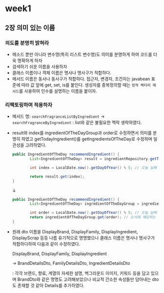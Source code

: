 # week1

## 2장 의미 있는 이름

### 의도를 분명히 밝혀라

- 메소드 뿐만 아니라 변수명(특히 리스트 변수명)도 의미를 분명하게 하여 코드를 더욱 명확하게 하자
- 검색하기 쉬운 이름을 사용하자
- 클래스 이름이나 객체 이름은 명사나 명사구가 적합하다.
- 메서드 이름은 동사나 동사구가 적합하다. 접근자, 변경자, 조건자는 javabean 표준에 따라 값 앞에 get, set, is를 붙인다. 생성자를 중복정의할 때는 `정적 팩터리 메서드`를 사용하여 인수를 설명하는 이름을 붙이자.

### 리팩토링하며 적용하자

- 메서드 명: `searchFragranceListByIngredient` → `searchFragranceByIngredient` : list와 같은 불필요한 맥락 생략하였다.
- result와 index를 ingredientOfTheDayGroup과 order로 수정하면서 의미를 분명히 하였고 getTodayIngredient()를 getIngredientsOfTheDay로 수정하며 일관성을 고려하였다.

    ```java
    public IngredientOfTheDay recommendIngredient() {
            List<IngredientOfTheDay> result = ingredientRepository.getTodayIngredient();

            int index = LocalDate.now().getDayOfYear() % 5; // 오늘 날짜 기준으로 인덱스 생성

            return result.get(index);
    }
    ```

    ↓

    ```java
    public IngredientOfTheDay recommendIngredient() {
            List<IngredientOfTheDay> ingredientOfTheDayGroup = ingredientRepository.getIngredientsOfTheDay();

            int order = LocalDate.now().getDayOfYear() % 5; // 오늘 날짜 기준으로 순서 확인
            return ingredientOfTheDayGroup.get(order); // 순서에 해당하는 향료 리턴
    }
    ```

- 원래 dto 이름을 DisplayBrand, DisplayFamily, DisplayIngredient, DisplayScrap 등등 나름 유기적으로 명명했으나 클래스 이름은 명사나 명사구가 적합하다하여 다음과 같이 수정하였다.

    DisplayBrand, DisplayFamily, DisplayIngredient

    → BrandDetailsDto, FamilyDetailsDto, IngredientDetailsDto

    : 각각 브랜드, 향료, 계열의 자세한 설명, 백그라운드 이미지, 키워드 등을 담고 있으며 BrandDto와 같은 명명도 고려해보았으나 비교적 간소한 속성들만 담아내는 dto도 존재할 것 같아 Details를 추가하였다.
